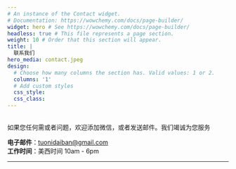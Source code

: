 ```yaml
---
# An instance of the Contact widget.
# Documentation: https://wowchemy.com/docs/page-builder/
widget: hero # See https://wowchemy.com/docs/page-builder/
headless: true # This file represents a page section.
weight: 10 # Order that this section will appear.
title: |
  联系我们
hero_media: contact.jpeg
design:
  # Choose how many columns the section has. Valid values: 1 or 2.
  columns: '1'
  # Add custom styles
  css_style:
  css_class:
---
```


<br>
如果您任何需或者问题，欢迎添加微信，或者发送邮件。我们竭诚为您服务     
      
**电子邮件**：tuonidaiban@gmail.com      
**工作时间**：美西时间 10am - 6pm

<!-- widget: contact

# This file represents a page section.
headless: true

# Order that this section appears on the page.
weight: 10

title: 联系方式
subtitle: 如果您任何需或者问题，欢迎添加微信，或者发送邮件。我们竭诚为您服务

content:
  # Contact (edit or remove options as required)

  email: tuonidaiban@gmail.com
  # phone: 888 888 88 88
  # address:
  #   street: 450 Serra Mall
  #   city: Stanford
  #   region: CA
  #   postcode: '94305'
  #   country: United States
  #   country_code: US
  # coordinates:
  #   latitude: '37.4275'
  #   longitude: '-122.1697'
  # directions: Enter Building 1 and take the stairs to Office 200 on Floor 2
  office_hours:
    - '美西时间 10am - 6pm'
  # appointment_url: 'https://calendly.com'
  #contact_links:
  #  - icon: comments
  #    icon_pack: fas
  #    name: Discuss on Forum
  #    link: 'https://discourse.gohugo.io'

  # Automatically link email and phone or display as text?
  autolink: true

  # Email form provider
  # form:
  #   provider: netlify
  #   formspree:
  #     id:
  #   netlify:
  #     # Enable CAPTCHA challenge to reduce spam?
  #     captcha: false

design:
  columns: '1' -->
---


